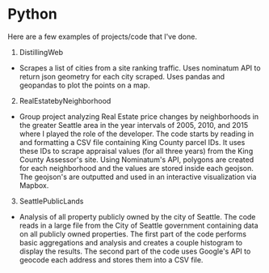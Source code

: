 # Python

Here are a few examples of projects/code that I've done.
1. DistillingWeb
* Scrapes a list of cities from a site ranking traffic. Uses nominatum API to return json geometry for each city scraped. Uses pandas and geopandas to plot the points on a map.
2. RealEstatebyNeighborhood
* Group project analyzing Real Estate price changes by neighborhoods in the greater Seattle area in the year intervals of 2005, 2010, and 2015 where I played the role of the developer. The code starts by reading in and formatting a CSV file containing King County parcel IDs. It uses these IDs to scrape appraisal values (for all three years) from the King County Assessor's site. Using Nominatum's API, polygons are created for each neighborhood and the values are stored inside each geojson. The geojson's are outputted and used in an interactive visualization via Mapbox.
3. SeattlePublicLands
* Analysis of all property publicly owned by the city of Seattle. The code reads in a large file from the City of Seattle government containing data on all publicly owned properties. The first part of the code performs basic aggregations and analysis and creates a couple histogram to display the results. The second part of the code uses Google's API to geocode each address and stores them into a CSV file.
